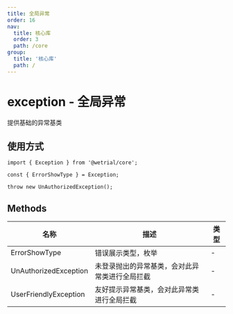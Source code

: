 ```yaml
---
title: 全局异常
order: 16
nav:
  title: 核心库
  order: 3
  path: /core
group:
  title: '核心库'
  path: /
---
```


# exception - 全局异常

提供基础的异常基类

## 使用方式

```tsx |pure
import { Exception } from '@wetrial/core';

const { ErrorShowType } = Exception;

throw new UnAuthorizedException();
```

## Methods

| 名称                  | 描述                                           | 类型 |
| --------------------- | ---------------------------------------------- | ---- |
| ErrorShowType         | 错误展示类型，枚举                             | -    |
| UnAuthorizedException | 未登录抛出的异常基类，会对此异常类进行全局拦截 | -    |
| UserFriendlyException | 友好提示异常基类，会对此异常类进行全局拦截     | -    |
